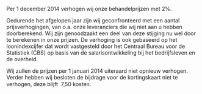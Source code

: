 

Per 1 december 2014 verhogen wij onze behandelprijzen met 2%.&nbsp;

Gedurende het afgelopen jaar zijn wij geconfronteerd met een aantal prijsverhogingen, van o.a. onze leveranciers die wij niet aan u hebben doorberekend. Wij zijn genoodzaakt een deel van deze stijging nu wel door te berekenen in onze prijzen. De verhoging is ook gebaseerd op het loonindexcijfer dat wordt vastgesteld door het Centraal Bureau voor de Statistiek (CBS) op basis van de salarisontwikkeling bij het bedrijfsleven en de overheid.

Wij zullen de prijzen per 1 januari 2014 uiteraard niet opnieuw verhogen. Verder hebben wij besloten de bijdrage voor de kortingskaart niet te verhogen, deze blijft  7,50 kosten.